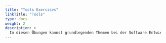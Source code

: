 ```yaml
---
title: "Tools Exercises"
linkTitle: "Tools"
type: docs
weight: 2
description: >
  In diesen Übungen kannst grundlegenden Themen bei der Software Entwicklung vertiefen.
---
```

